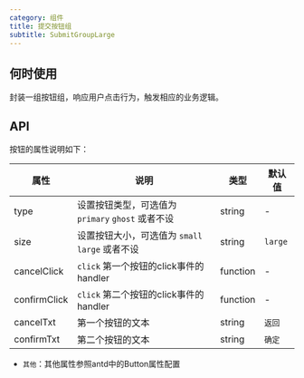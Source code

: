 ```yaml
---
category: 组件
title: 提交按钮组
subtitle: SubmitGroupLarge
---
```


## 何时使用

封装一组按钮组，响应用户点击行为，触发相应的业务逻辑。

## API

按钮的属性说明如下：

属性 | 说明 | 类型 | 默认值
-----|-----|-----|------
type | 设置按钮类型，可选值为 `primary` `ghost` 或者不设 | string | -
size | 设置按钮大小，可选值为 `small` `large` 或者不设 | string | `large`
cancelClick | `click` 第一个按钮的click事件的 handler | function | -
confirmClick | `click` 第二个按钮的click事件的handler | function | -
cancelTxt | 第一个按钮的文本 | string | `返回`
confirmTxt | 第二个按钮的文本 | string | 	`确定`
- `其他`：其他属性参照antd中的Button属性配置

